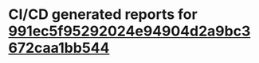 # CI/CD generated reports for [991ec5f95292024e94904d2a9bc3672caa1bb544](https://github.com/hydephp/develop/commit/991ec5f95292024e94904d2a9bc3672caa1bb544)
